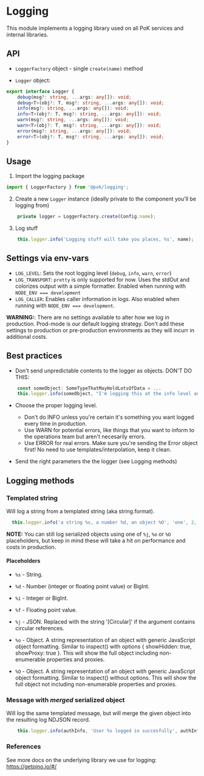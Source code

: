 # Logging

This module implements a logging library used on all PoK services and internal libraries.

## API

- `LoggerFactory` object - single `create(name)` method

- `Logger` object:

```typescript
export interface Logger {
    debug(msg?: string, ...args: any[]): void;
    debug<T>(obj?: T, msg?: string, ...args: any[]): void;
    info(msg?: string, ...args: any[]): void;
    info<T>(obj?: T, msg?: string, ...args: any[]): void;
    warn(msg?: string, ...args: any[]): void;
    warn<T>(obj?: T, msg?: string, ...args: any[]): void;
    error(msg?: string, ...args: any[]): void;
    error<T>(obj?: T, msg?: string, ...args: any[]): void;
}
```

## Usage

1. Import the logging package

```typescript
import { LoggerFactory } from '@pok/logging';
```

2. Create a new `Logger` instance (ideally private to the component you'll be logging from)

```typescript
    private logger = LoggerFactory.create(Config.name);
```

3. Log stuff

```typescript
    this.logger.info('Logging stuff will take you places, %s', name);
```

## Settings via env-vars

- `LOG_LEVEL`: Sets the root logging level (`debug`, `info`, `warn`, `error`)
- `LOG_TRANSPORT`: `pretty` is only supported for now. Uses the stdOut and colorizes output with a simple formatter. Enabled when running with `NODE_ENV === development`
- `LOG_CALLER`: Enables caller information in logs. Also enabled when running with `NODE_ENV === development`.

**WARNING:**: There are no settings available to alter how we log in production. Prod-mode is our default logging strategy. Don't add these settings to production or pre-production environments as they will incurr in additional costs. 

## Best practices

- Don't send unpredictable contents to the logger as objects. DON'T DO THIS:

```typescript
    const someObject: SomeTypeThatMayHoldLotsOfData = ...
    this.logger.info(someObject, "I'm logging this at the info level and serializing a huge object...");
```

- Choose the proper logging level.
  - Don't do INFO unless you're certain it's something you want logged every time in production. 
  - Use WARN for potential errors, like things that you want to inform to the operations team but aren't necesarily errors. 
  - Use ERROR for real errors. Make sure you're sending the Error object first! No need to use templates/interpolation, keep it clean.

- Send the right parameters the the logger (see Logging methods)

## Logging methods

### Templated string

Will log a string from a templated string (aka string.format).
  
  ```typescript
    this.logger.info('a string %s, a number %d, an object %O', 'one', 2, { "one": 2, "three": "four" })
  ```

**NOTE:** You can still log serialized objects using one of `%j`, `%o` or `%O` placeholders, but keep in mind these will take a hit on performance and costs in production.

#### Placeholders

- `%s` - String.

- `%d` - Number (integer or floating point value) or BigInt.

- `%i` - Integer or BigInt.

- `%f` - Floating point value.

- `%j` - JSON. Replaced with the string '[Circular]' if the argument contains circular references.

- `%o` - Object. A string representation of an object with generic JavaScript object formatting. Similar to inspect() with options { showHidden: true, showProxy: true }. This will show the full object including non-enumerable properties and proxies.

- `%O` - Object. A string representation of an object with generic JavaScript object formatting. Similar to inspect() without options. This will show the full object not including non-enumerable properties and proxies.

### Message with _merged_ serialized object

Will log the same templated message, but will merge the given object into the resulting log NDJSON record.

```typescript
    this.logger.info(authInfo, 'User %s logged in succesfully', authInfo.username)
```

### References

See more docs on the underlying library we use for logging: https://getpino.io/#/
